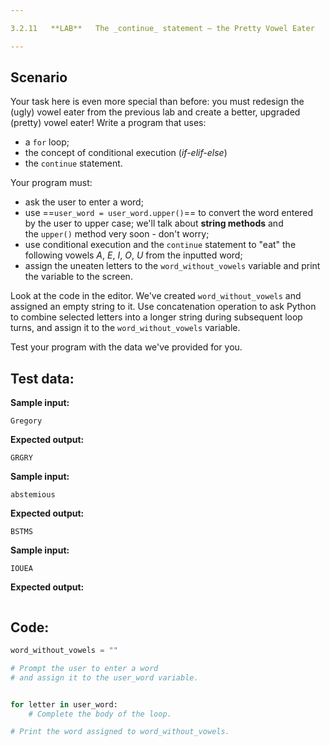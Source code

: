 ```yaml
---

3.2.11   **LAB**   The _continue_ statement – the Pretty Vowel Eater

---
```


## Scenario

Your task here is even more special than before: you must redesign the (ugly) vowel eater from the previous lab and create a better, upgraded (pretty) vowel eater! Write a program that uses:

- a `for` loop;
- the concept of conditional execution (_if-elif-else_)
- the `continue` statement.

Your program must:

- ask the user to enter a word;
- use ==`user_word = user_word.upper()`== to convert the word entered by the user to upper case; we'll talk about **string methods** and the `upper()` method very soon - don't worry;
- use conditional execution and the `continue` statement to "eat" the following vowels _A_, _E_, _I_, _O_, _U_ from the inputted word;
- assign the uneaten letters to the `word_without_vowels` variable and print the variable to the screen.

Look at the code in the editor. We've created `word_without_vowels` and assigned an empty string to it. Use concatenation operation to ask Python to combine selected letters into a longer string during subsequent loop turns, and assign it to the `word_without_vowels` variable.

Test your program with the data we've provided for you.

  

## Test data:

**Sample input:**

```
Gregory
```

**Expected output:**

```Output
GRGRY
```

**Sample input:**

```
abstemious
```

**Expected output:**

```Output
BSTMS
```

**Sample input:**

```
IOUEA
```

**Expected output:**

```Output

```

## Code:
```python
word_without_vowels = ""

# Prompt the user to enter a word
# and assign it to the user_word variable.


for letter in user_word:
    # Complete the body of the loop.

# Print the word assigned to word_without_vowels.

```